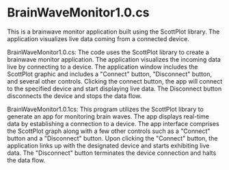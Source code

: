 # BrainWaveMonitor1.0.cs
This is a brainwave monitor application built using the ScottPlot library. The application visualizes live data coming from a connected device.


BrainWaveMonitor1.0.cs: The code uses the ScottPlot library to create a brainwave monitor application. 
The application visualizes the incoming data live by connecting to a device. 
The application window includes the ScottPlot graphic and includes a "Connect" button, "Disconnect" button, 
and several other controls. Clicking the connect button, the app will connect to the specified device 
and start displaying live data. The Disconnect button disconnects the device and stops the data flow.


BrainWaveMonitor1.0.1cs: This program utilizes the ScottPlot library to generate an app for monitoring brain waves. 
The app displays real-time data by establishing a connection to a device. 
The app interface comprises the ScottPlot graph along with a few other controls such as a "Connect" button and a "Disconnect" button. 
Upon clicking the "Connect" button, the application links up with the designated device and starts exhibiting live data. 
The "Disconnect" button terminates the device connection and halts the data flow.
